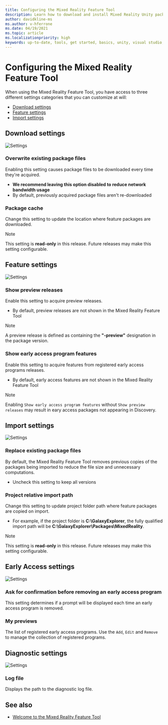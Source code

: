 ```yaml
---
title: Configuring the Mixed Reality Feature Tool
description: Learn how to download and install Mixed Reality Unity packages from the MR Feature Tool for HoloLens and VR development.
author: davidkline-ms
ms.author: v-hferrone
ms.date: 04/19/2021
ms.topic: article
ms.localizationpriority: high
keywords: up-to-date, tools, get started, basics, unity, visual studio, toolkit, mixed reality headset, windows mixed reality headset, virtual reality headset, installation, Windows, HoloLens, emulator, unreal, openxr
---
```


# Configuring the Mixed Reality Feature Tool

When using the Mixed Reality Feature Tool, you have access to three different settings categories that you can customize at will:

* [Download settings](#download-settings)
* [Feature settings](#feature-settings)
* [Import settings](#import-settings)

## Download settings

![Settings](images/FeatureToolSettings-Download.png)

### Overwrite existing package files

Enabling this setting causes package files to be downloaded every time they're acquired. 

* **We recommend leaving this option disabled to reduce network bandwidth usage**
* By default, previously acquired package files aren't re-downloaded

### Package cache

Change this setting to update the location where feature packages are downloaded.

> [!NOTE]
> This setting is **read-only** in this release. Future releases may make this setting configurable.

## Feature settings

![Settings](images/FeatureToolSettings-Feature.png)

### Show preview releases

Enable this setting to acquire preview releases.
* By default, preview releases are not shown in the Mixed Reality Feature Tool 

> [!NOTE]
> A preview release is defined as containing the **"-preview"** designation in the package version.

### Show early access program features

Enable this setting to acquire features from registered early access programs releases.

* By default, early access features are not shown in the Mixed Reality Feature Tool 

> [!NOTE]
> Enabling `Show early access program features` without `Show preview releases` may result in eary access packages not appearing in Discovery.

## Import settings

![Settings](images/FeatureToolSettings-Import.png)

### Replace existing package files

By default, the Mixed Reality Feature Tool removes previous copies of the packages being imported to reduce the file size and unnecessary computations. 

* Uncheck this setting to keep all versions

### Project relative import path

Change this setting to update project folder path where feature packages are copied on import. 

* For example, if the project folder is **C:\GalaxyExplorer**, the fully qualified import path will be **C:\GalaxyExplorer\Packages\MixedReality**.

> [!NOTE]
> This setting is **read-only** in this release. Future releases may make this setting configurable.

## Early Access settings

![Settings](images/FeatureToolSettings-EarlyAccess.png)
 
### Ask for confirmation before removing an early access program

This setting determines if a prompt will be displayed each time an early access program is removed.

### My previews

The list of registered early access programs. Use the `Add`, `Edit` and `Remove` to manage the collection of registered programs.

## Diagnostic settings

![Settings](images/FeatureToolSettings-Diagnostics.png)

### Log file

Displays the path to the diagnostic log file.

## See also

- [Welcome to the Mixed Reality Feature Tool](welcome-to-mr-feature-tool.md)